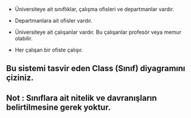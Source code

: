 
* Üniversiteye ait sınıflıklar, çalışma ofisleri ve departmanlar vardır.

* Departmanlara ait ofisler vardır.

* Üniversiteye ait çalışanlar vardır. Bu çalışanlar profesör veya memur olabilir.

* Her çalışan bir ofiste çalışır.

## Bu sistemi tasvir eden Class (Sınıf) diyagramını çiziniz.

## Not : Sınıflara ait nitelik ve davranışların belirtilmesine gerek yoktur.
